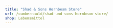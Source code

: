 ```yaml
---
title: "Shad & Sons Hornbeam Store"
url: /cumbernauld/shad-und-sons-hornbeam-store/
shop: Lebensmittel
---
```

